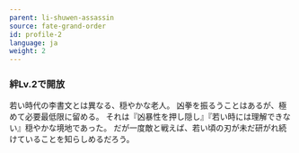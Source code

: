 ```yaml
---
parent: li-shuwen-assassin
source: fate-grand-order
id: profile-2
language: ja
weight: 2
---
```


### 絆Lv.2で開放

若い時代の李書文とは異なる、穏やかな老人。
凶拳を振るうことはあるが、極めて必要最低限に留める。
それは『凶暴性を押し隠し』『若い時には理解できない』穏やかな境地であった。
だが一度敵と戦えば、若い頃の刃が未だ研がれ続けていることを知らしめるだろう。
